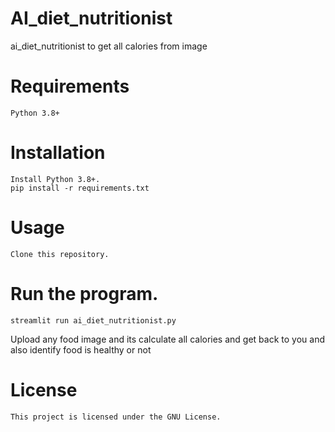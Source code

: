 # AI_diet_nutritionist
ai_diet_nutritionist to get all calories from image


<h1>Requirements</h1>

    Python 3.8+
    

<h1>Installation</h1>

    Install Python 3.8+.
    pip install -r requirements.txt
    

<h1>Usage</h1>

    Clone this repository.
<h1>Run the program.</h1>
    
    streamlit run ai_diet_nutritionist.py
    
Upload any food image and its calculate all calories and get back to you and also identify food is healthy or not

<H1>License</H1>

    This project is licensed under the GNU License.
